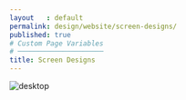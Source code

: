 ```yaml
---
layout   : default
permalink: design/website/screen-designs/
published: true
# Custom Page Variables
# ─────────────────────
title: Screen Designs
---
```

<img src="../../../afbeeldingen/desk2.png" class="img-fluid" alt="desktop">